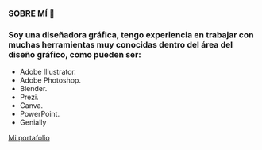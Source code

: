 ### SOBRE MÍ 👋

### Soy una diseñadora gráfica, tengo experiencia en trabajar con muchas herramientas muy conocidas dentro del área del diseño gráfico, como pueden ser:

- Adobe Illustrator.
- Adobe Photoshop.
- Blender.
- Prezi.
- Canva.
- PowerPoint.
- Genially
  
[Mi portafolio](https://belabyrobles.com/)

<!--
**USIS026920/USIS026920** is a ✨ _special_ ✨ repository because its `README.md` (this file) appears on your GitHub profile.

Here are some ideas to get you started:

- 🔭 I’m currently working on ...
- 🌱 I’m currently learning ...
- 👯 I’m looking to collaborate on ...
- 🤔 I’m looking for help with ...
- 💬 Ask me about ...
- 📫 How to reach me: ...
- 😄 Pronouns: ...
- ⚡ Fun fact: ...
-->
